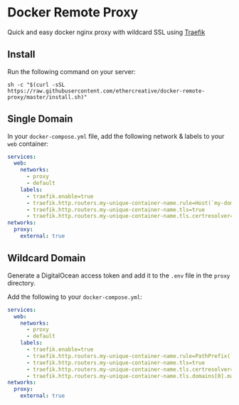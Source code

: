 # Docker Remote Proxy
Quick and easy docker nginx proxy with wildcard SSL using [Traefik](https://doc.traefik.io/traefik/)

## Install

Run the following command on your server:

```shell
sh -c "$(curl -sSL https://raw.githubusercontent.com/ethercreative/docker-remote-proxy/master/install.sh)"
```

## Single Domain

In your `docker-compose.yml` file, add the following network & labels to your `web` container:

```yaml
services:
  web:
    networks:
      - proxy
      - default
    labels:
      - traefik.enable=true
      - traefik.http.routers.my-unique-container-name.rule=Host(`my-domain.here`)
      - traefik.http.routers.my-unique-container-name.tls=true
      - traefik.http.routers.my-unique-container-name.tls.certresolver=main
networks:
  proxy:
    external: true
```

## Wildcard Domain

Generate a DigitalOcean access token and add it to the `.env` file in the `proxy` directory.

Add the following to your `docker-compose.yml`:

```yaml
services:
  web:
    networks:
      - proxy
      - default
    labels:
      - traefik.enable=true
      - traefik.http.routers.my-unique-container-name.rule=PathPrefix(`/`)
      - traefik.http.routers.my-unique-container-name.tls=true
      - traefik.http.routers.my-unique-container-name.tls.certresolver=main
      - traefik.http.routers.my-unique-container-name.tls.domains[0].main=*.my-domain.here
networks:
  proxy:
    external: true
```

